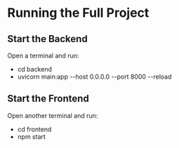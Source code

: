# Running the Full Project

## Start the Backend
Open a terminal and run:
- cd backend
- uvicorn main:app --host 0.0.0.0 --port 8000 --reload

## Start the Frontend
Open another terminal and run:
- cd frontend
- npm start
